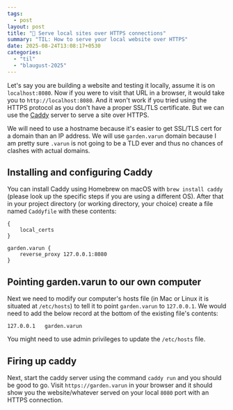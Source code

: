 ```yaml
---
tags:
  - post
layout: post
title: "📝 Serve local sites over HTTPS connections"
summary: "TIL: How to serve your local website over HTTPS"
date: 2025-08-24T13:08:17+0530
categories:
  - "til"
  - "blaugust-2025"
---
```


Let's say you are building a website and testing it locally, assume it is on `localhost:8080`. Now if you were to visit that URL in a browser, it would take you to `http://localhost:8080`. And it won't work if you tried using the HTTPS protocol as you don't have a proper SSL/TLS certificate. But we can use the [Caddy](https://caddyserver.com/) server to serve a site over HTTPS.

We will need to use a hostname because it's easier to get SSL/TLS cert for a domain than an IP address. We will use `garden.varun` domain because I am pretty sure `.varun` is not going to be a TLD ever and thus no chances of clashes with actual domains.

## Installing and configuring Caddy

You can install Caddy using Homebrew on macOS with `brew install caddy` (please look up the specific steps if you are using a different OS). After that in your project directory (or working directory, your choice) create a file named `Caddyfile` with these contents:

```caddyfile
{
    local_certs
}

garden.varun {
    reverse_proxy 127.0.0.1:8080
}
```

## Pointing garden.varun to our own computer

Next we need to modify our computer's hosts file (in Mac or Linux it is situated at `/etc/hosts`) to tell it to point `garden.varun` to `127.0.0.1`. We would need to add the below record at the bottom of the existing file's contents:

```text
127.0.0.1   garden.varun
```

You might need to use admin privileges to update the `/etc/hosts` file.

## Firing up caddy

Next, start the caddy server using the command `caddy run` and you should be good to go. Visit `https://garden.varun` in your browser and it should show you the website/whatever served on your local `8080` port with an HTTPS connection.
